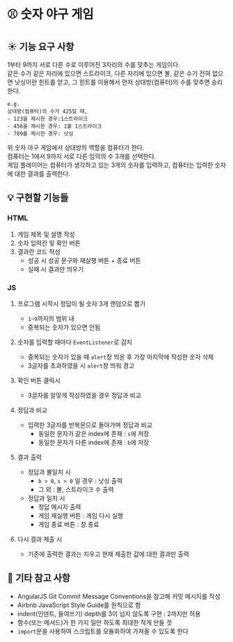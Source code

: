 # :baseball: 숫자 야구 게임

## :sunny: 기능 요구 사항

1부터 9까지 서로 다른 수로 이루어진 3자리의 수를 맞추는 게임이다.\
같은 수가 같은 자리에 있으면 스트라이크, 다른 자리에 있으면 볼, 같은 수가 전혀 없으면 낫싱이란 힌트를 얻고, 그 힌트를 이용해서 먼저 상대방(컴퓨터)의 수를 맞추면 승리한다.

```
e.g.
상대방(컴퓨터)의 수가 425일 때,
- 123을 제시한 경우:1스트라이크
- 456을 제시한 경우: 1볼 1스트라이크
- 789를 제시한 경우: 낫싱
```

위 숫자 야구 게임에서 상대방의 역할을 컴퓨터가 한다.\
컴퓨터는 1에서 9까지 서로 다른 임의의 수 3개를 선택한다.\
게임 플레이어는 컴퓨터가 생각하고 있는 3개의 숫자를 입력하고, 컴퓨터는 입력한 숫자에 대한 결과를 출력한다.

## :bulb: 구현할 기능들

### HTML

1. 게임 제목 및 설명 작성
2. 숫자 입력칸 및 확인 버튼
3. 결과란 코드 작성
   - 성공 시 성공 문구와 재실행 버튼 + 종료 버튼
   - 실패 시 결과만 띄우기

### JS

1.  프로그램 시작시 정답이 될 숫자 3개 랜덤으로 뽑기
    - `1~9`까지의 범위 내
    - 중복되는 숫자가 있으면 안됨
2.  숫자를 입력할 때마다 `EventListener`로 감지
    - 중복되는 숫자가 있을 때 `alert`창 띄운 후 가장 마지막에 작성한 숫자 삭제
    - 3글자를 초과하였을 시 `alert`창 띄워 경고
3.  확인 버튼 클릭시
    - 3글자를 알맞게 작성하였을 경우 정답과 비교
4.  정답과 비교
    - 입력한 3글자를 반복문으로 돌아가며 정답과 비교
      - 동일한 문자가 같은 index에 존재 : `s`에 저장
      - 동일한 문자가 다른 index에 존재 : `b`에 저장
5.  결과 출력

    - 정답과 불일치 시
      - `b > 0`, `s > 0` 일 경우 : 낫싱 출력
      - 그 외 : 볼, 스트라이크 수 출력
    - 정답과 일치 시
      - 정답 메시지 출력
      - 게임 재실행 버튼 : 게임 다시 실행
      - 게임 종료 버튼 : 창 종료

6.  다시 결과 제출 시
    - 기존에 출력한 결과는 지우고 현재 제출한 값에 대한 결과만 출력

## :rotating_light: 기타 참고 사항

- AngularJS Git Commit Message Conventions을 참고해 커밋 메시지를 작성
- Airbnb JavaScript Style Guide를 원칙으로 함
- indent(인덴트, 들여쓰기) depth를 3이 넘지 않도록 구현 : 2까지만 허용
- 함수(또는 메서드)가 한 가지 일만 하도록 최대한 작게 만들 것
- `import`문을 사용하여 스크립트를 모듈화하여 가져올 수 있도록 한다
